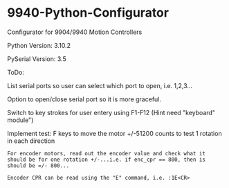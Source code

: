 # 9940-Python-Configurator
Configurator for 9904/9940 Motion Controllers

Python Version: 3.10.2

PySerial Version: 3.5

ToDo:

  List serial ports so user can select which port to open, i.e. 1,2,3...
  
  Option to open/close serial port so it is more graceful.
  
  Switch to key strokes for user entery using F1-F12 (Hint need "keyboard" module")
  
  Implement test: F keys to move the motor +/-51200 counts to test 1 rotation in each direction
  
    For encoder motors, read out the encoder value and check what it should be for one rotation +/-...i.e. if enc_cpr == 800, then is should be =/- 800...
    
    Encoder CPR can be read using the "E" command, i.e. :1E<CR>
    
 
    
 
